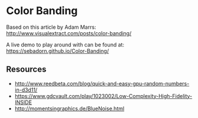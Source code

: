 # Color Banding

Based on this article by Adam Marrs: http://www.visualextract.com/posts/color-banding/

A live demo to play around with can be found at: https://sebadorn.github.io/Color-Banding/


## Resources

* http://www.reedbeta.com/blog/quick-and-easy-gpu-random-numbers-in-d3d11/
* https://www.gdcvault.com/play/1023002/Low-Complexity-High-Fidelity-INSIDE
* http://momentsingraphics.de/BlueNoise.html
